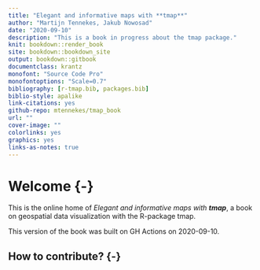 ```yaml
--- 
title: "Elegant and informative maps with **tmap**"
author: "Martijn Tennekes, Jakub Nowosad"
date: "2020-09-10"
description: "This is a book in progress about the tmap package."
knit: bookdown::render_book
site: bookdown::bookdown_site
output: bookdown::gitbook
documentclass: krantz
monofont: "Source Code Pro"
monofontoptions: "Scale=0.7"
bibliography: [r-tmap.bib, packages.bib]
biblio-style: apalike
link-citations: yes
github-repo: mtennekes/tmap_book
url: ""
cover-image: ""
colorlinks: yes
graphics: yes
links-as-notes: true
---
```




# Welcome {-}
This is the online home of *Elegant and informative maps with **tmap***, a book on geospatial data visualization with the R-package tmap.

This version of the book was built on GH Actions on 2020-09-10.

## How to contribute? {-}
